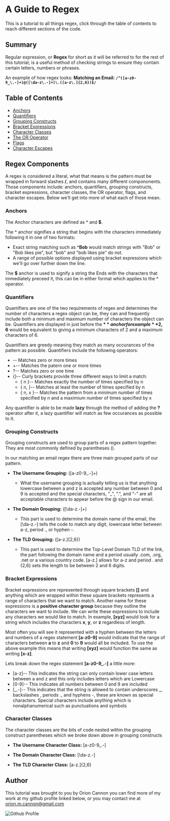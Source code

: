 # A Guide to Regex

This is a tutorial to all things regex, click through the table of contents to reach different sections of the code.

## Summary

Regular expression, or **Regex** for short as it will be referred to for the rest of this tutorial; is a useful method of checking strings to ensure they contain certain letters, numbers or phrases.

An example of how regex looks:
**Matching an Email: `/^([a-z0-9_\.-]+)@([\da-z\.-]+)\.([a-z\.]{2,6})$/`**

## Table of Contents

- [Anchors](#anchors)
- [Quantifiers](#quantifiers)
- [Grouping Constructs](#grouping-constructs)
- [Bracket Expressions](#bracket-expressions)
- [Character Classes](#character-classes)
- [The OR Operator](#the-or-operator)
- [Flags](#flags)
- [Character Escapes](#character-escapes)

## Regex Components

A regex is considered a literal, what that means is the pattern must be wrapped in forward slashes **/**, and contains many different compononents. Those components include: anchors, quantifiers, grouping constructs, bracket expressions, character classes, the OR operator, flags, and character escapes. Below we'll get into more of what each of those mean.

### Anchors

The Anchor characters are defined as **^** and **$**.

The **^** anchor signifies a string that begins with the characters immediately following it in one of two formats:

-  Exact string matching such as **^Bob** would match strings with "Bob" or "Bob likes pie", but "bob" and "bob likes pie" do not.
-  A range of possible options displayed using bracket expressions which we'll go over further down the line.

The **$** anchor is used to signify a string the Ends with the characters that immediately preceed it, this can be in either format which applies to the **^** operator.

### Quantifiers

Quantifiers are one of the two requirements of regex and determines the number of characters a regex object can be, they can and frequently include both a minimum and maximum number of characters the object can be. Quantifiers are displayed in just before the **$** anchor for example **{2,6}$** would be equivalent to giving a minimum characters of 2 and a maximum characters of 6.

Quantifiers are greedy meaning they match as many occurances of the pattern as possible. Quantifiers include the following operators:

- -- Matches zero or more times
- +-- Matches the patern one or more times
- ?-- Matches zero or one time
- {}-- Curly brackets provide three different ways to limit a match:
  - { n }-- Matches exactly the number of times specified by n
  - { n, }-- Matches at least the number of times specified by n
  - { n, x }-- Matches the pattern from a minimum number of times specified by n and a maximium number of times specified by x

Any quantifier is able to be made **lazy** through the method of adding the **?** operator after it, a lazy quantifier will match as few occurances as possible to it.

### Grouping Constructs

Grouping constructs are used to group parts of a regex pattern together. They are most commonly defined by parentheses ().

In our matching an email regex there are three main grouped parts of our pattern.

- **The Username Grouping:** ([a-z0-9_\.-]+)

  - What the username grouping is actually telling us is that anything lowercase between a and z is accepted any number between 0 and 9 is accepted and the special characters, "\_", ".", and "-" are all acceptable characters to appear before the @ sign in our email.

- **The Domain Grouping:** ([\da-z\.-]+)

  - This part is used to determine the domain name of the email, the [\da-z\.-] tells the code to match any digit, lowercase letter between a-z, period ., or hyphen -.

- **The TLD Grouping:** ([a-z\.]{2,6})

  - This part is used to determine the Top-Level Domain TLD of the link, the part following the domain name and a period usually .com, .org, .net or a various country code. [a-z\.] allows for a-z and period . and {2,6} sets the length to be between 2 and 6 digits.

### Bracket Expressions

Bracket expressions are represented through square brackets **[]** and anything which are wrapped within these square brackets represents a range of characters that we want to match. Another name for these expressions is a **positive character group** because they outline the characters we want to include. We can write these expressions to include any characters we would like to match. In example, **[xyz]** would look for a string which includes the characters **x**, **y**, or **z** regardless of length.

Most often you will see it represented with a hyphen between the letters and numbers of a regex statement **[a-z0-9]** would indicate that the range of characters between **a** to **z** and **0** to **9** would all be included. To use the above example this means that writing **[xyz]** would function the same as writing **[x-z]**.

Lets break down the regex statement **[a-z0-9_\.-]** a little more:

- [a-z]-- This indicates the string can only contain lower case letters between a and z and this only includes letters which are Lowercase
- [0-9]-- This indicates all numbers between 0 and 9 are included
- [_\.-]-- This indicates that the string is allowed to contain underscores \_, backslashes \, periods ., and hyphens -, these are known as special characters. Special characters include anything which is nonalphanumerical such as punctuations and symbols

### Character Classes

The character classes are the bits of code nested within the grouping construct parentheses which we broke down above in grouping constructs

- **The Username Character Class:** [a-z0-9_\.-]

- **The Domain Character Class:** [\da-z\.-]

- **The TLD Character Class:** [a-z\.]{2,6}

## Author

This tutorial was brought to you by Orion Cannon you can find more of my work at my github profile linked below, or you may contact me at orion.m.cannon@gmail.com

![Github Profile](https://github.com/OrionC11)

